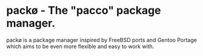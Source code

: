packø - The "pacco" package manager.
====================================

packø is a package manager inspired by FreeBSD ports and Gentoo Portage which aims
to be even more flexible and easy to work with.
